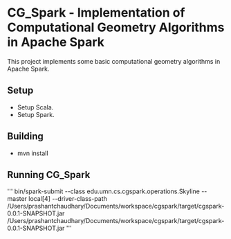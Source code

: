 # CG\_Spark - Implementation of Computational Geometry Algorithms in Apache Spark

This project implements some basic computational geometry algorithms in Apache
Spark.

## Setup
 * Setup Scala.
 * Setup Spark.

## Building
 * mvn install

## Running CG\_Spark
'''
bin/spark-submit --class edu.umn.cs.cgspark.operations.Skyline --master local[4] --driver-class-path /Users/prashantchaudhary/Documents/workspace/cgspark/target/cgspark-0.0.1-SNAPSHOT.jar /Users/prashantchaudhary/Documents/workspace/cgspark/target/cgspark-0.0.1-SNAPSHOT.jar
'''
